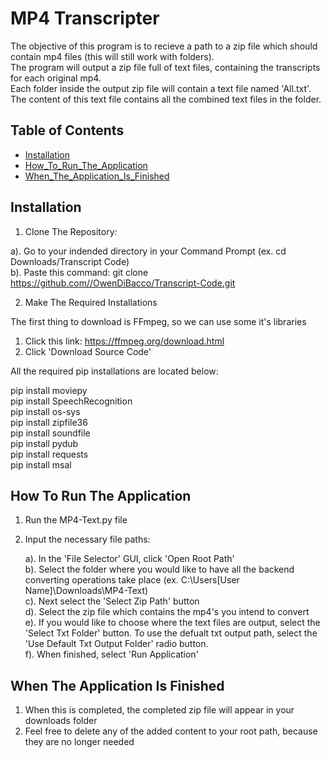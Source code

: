 # MP4 Transcripter

The objective of this program is to recieve a path to a zip file which should contain mp4 files (this will still work with folders).<br>
The program will output a zip file full of text files, containing the transcripts for each original mp4. <br>
Each folder inside the output zip file will contain a text file named 'All.txt'. The content of this text file contains all the combined text files in the folder.<br>

## Table of Contents

- [Installation](#installation)
- [How_To_Run_The_Application](#How_To_Run_The_Application)
- [When_The_Application_Is_Finished](#When_The_Application_Is_Finished)

## Installation

1. Clone The Repository:
   
  a). Go to your indended directory in your Command Prompt (ex. cd Downloads/Transcript Code)<br>
  b). Paste this command: git clone https://github.com//OwenDiBacco/Transcript-Code.git

2. Make The Required Installations<br>

The first thing to download is FFmpeg, so we can use some it's libraries<br>

1. Click this link: https://ffmpeg.org/download.html<br>
2. Click 'Download Source Code'<br>

All the required pip installations are located below: <br>

pip install moviepy<br>
pip install SpeechRecognition<br>
pip install os-sys<br>
pip install zipfile36<br>
pip install soundfile<br>
pip install pydub<br>
pip install requests<br>
pip install msal<br>

## How To Run The Application

1. Run the MP4-Text.py file<br>
2. Input the necessary file paths:<br>

   a). In the 'File Selector' GUI, click 'Open Root Path'<br>
   b). Select the folder where you would like to have all the backend converting operations take place (ex. C:\Users\[User Name]\Downloads\MP4-Text)<br>
   c). Next select the 'Select Zip Path' button<br>
   d). Select the zip file which contains the mp4's you intend to convert<br>
   e). If you would like to choose where the text files are output, select the 'Select Txt Folder' button. To use the defualt txt output path, select the 'Use Default Txt Output Folder' radio button.<br>
   f). When finished, select 'Run Application'<br>

## When The Application Is Finished

1. When this is completed, the completed zip file will appear in your downloads folder<br>
2. Feel free to delete any of the added content to your root path, because they are no longer needed


